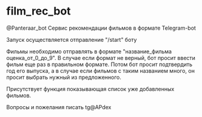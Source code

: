 # film_rec_bot
@Panteraar_bot
Сервис рекомендации фильмов в формате Telegram-bot

Запуск осуществляется отправление "/start" боту

Фильмы необходимо отправлять в формате "название_фильма оценка_от_0_до_9". 
В случае если формат не верный, бот просит ввести фильм еще раз в правильном формате. 
Потом бот просит подтвердить год его выпуска, а в случае если фильмов с таким названием много, он просит выбрать нужный из предложенного. 

Присутствует функция показывающая список уже добавленных фильмов.

Вопросы и пожелания писать tg@APdex
